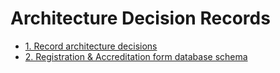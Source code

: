 # Architecture Decision Records

- [1. Record architecture decisions](0001-record-architecture-decisions.md)
- [2. Registration & Accreditation form database schema](0002-registration-accreditation-form-database-schema.md)
